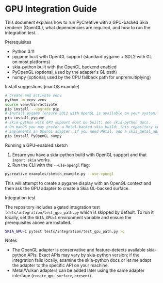 # GPU Integration Guide

This document explains how to run PyCreative with a GPU-backed Skia renderer (OpenGL), what dependencies are required, and how to run the integration test.

Prerequisites
- Python 3.11
- pygame built with OpenGL support (standard pygame + SDL2 with GL on most platforms)
- skia-python built with the OpenGL backend enabled
- PyOpenGL (optional; used by the adapter's GL path)
- numpy (optional; used by the CPU fallback path for unpremultiplying)

Install suggestions (macOS example)

```bash
# Create and activate venv
python -m venv venv
source venv/bin/activate
pip install --upgrade pip
# Install pygame (ensure SDL2 with OpenGL is available on your system)
pip install pygame
# skia-python with GPU support must be built; see skia-python docs.
# On macOS you may prefer a Metal-backed skia build; this repository currently
# implements an OpenGL adapter. If you need Metal, add a skia_metal_adapter later.
pip install PyOpenGL numpy
```

Running a GPU-enabled sketch

1. Ensure you have a skia-python build with OpenGL support and that `import skia` works.
2. Run the CLI with the `--use-opengl` flag:

```bash
pycreative examples/sketch_example.py --use-opengl
```

This will attempt to create a pygame display with an OpenGL context and then ask the GPU adapter to create a Skia GL-backed surface.

Integration test

The repository includes a gated integration test `tests/integration/test_gpu_path.py` which is skipped by default. To run it locally, set the `SKIA_GPU=1` environment variable and ensure the prerequisites above are installed.

```bash
SKIA_GPU=1 pytest tests/integration/test_gpu_path.py -q
```

Notes

- The OpenGL adapter is conservative and feature-detects available skia-python APIs. Exact APIs may vary by skia-python version; if the integration fails locally, examine the skia-python docs or let me adapt the adapter to the specific API on your machine.
- Metal/Vulkan adapters can be added later using the same adapter interface (`create_gpu_surface`, `present`).
